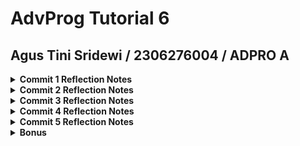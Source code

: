 # AdvProg Tutorial 6
## Agus Tini Sridewi / 2306276004 / ADPRO A

<details>
    <summary><strong> Commit 1 Reflection Notes </summary></strong>

Kode yang saya jalankan:

```rust 
use std::{
    io::{prelude::*, BufReader},
    net::{TcpListener, TcpStream},
};

fn main() {
    let listener = TcpListener::bind("127.0.0.1:7878").unwrap();

    for stream in listener.incoming() {
        let stream = stream.unwrap();

        handle_connection(stream);
    }
}

fn handle_connection(mut stream: TcpStream) {
    let buf_reader = BufReader::new(&stream);
    let http_request: Vec<_> = buf_reader
        .lines()
        .map(|result| result.unwrap())
        .take_while(|line| !line.is_empty())
        .collect();

    println!("Request: {http_request:#?}");
}
```
Fungsi `handle_connection` dalam program ini bertugas untuk menangani koneksi yang diterima oleh server. Ketika koneksi masuk diterima melalui `TcpStream`, koneksi tersebut dibungkus menggunakan `BufReader`. Dengan bantuan metode `.lines()` dari trait `BufRead`, kita dapat membaca setiap baris dari permintaan HTTP yang dikirim oleh browser. Untuk menentukan batas akhir dari header permintaan, digunakan metode `.take_while(|line| !line.is_empty())` yang akan berhenti membaca ketika menemukan baris kosong pertama sesuai dengan standar protokol HTTP.

Setiap baris yang terbaca awalnya memiliki tipe `Result<String, std::io::Error>`, sehingga perlu diubah menjadi `String` menggunakan `.map(|result| result.unwrap())`. Selanjutnya, seluruh baris dikumpulkan ke dalam sebuah vektor `Vec<String>` menggunakan metode `.collect()`. Akhirnya, hasil permintaan HTTP yang telah dikumpulkan ditampilkan dengan format debug `{:#?}` agar  mudah dibaca.

Saat server dijalankan dan saya mengakses alamat http://127.0.0.1:7878 melalui browser, saya bisa melihat dengan jelas isi permintaan HTTP yang dikirim oleh browser, seperti metode yang digunakan (GET / HTTP/1.1), informasi host, user agent, jenis konten yang diterima, hingga cookies yang dikirimkan.

Permintaan HTTP yang diterima:
 ```bash
 Request: [
    "GET / HTTP/1.1",
    "Host: 127.0.0.1:7878",
    "Connection: keep-alive",
    "sec-ch-ua: \"Not(A:Brand\";v=\"99\", \"Google Chrome\";v=\"133\", \"Chromium\";v=\"133\"",
    "sec-ch-ua-mobile: ?0",
    "sec-ch-ua-platform: \"macOS\"",
    "Upgrade-Insecure-Requests: 1",
    "User-Agent: Mozilla/5.0 (Macintosh; Intel Mac OS X 10_15_7) AppleWebKit/537.36 (KHTML, like Gecko) Chrome/133.0.0.0 Safari/537.36",
    "Accept: text/html,application/xhtml+xml,application/xml;q=0.9,image/avif,image/webp,image/apng,*/*;q=0.8,application/signed-exchange;v=b3;q=0.7",
    "Sec-Fetch-Site: none",
    "Sec-Fetch-Mode: navigate",
    "Sec-Fetch-Dest: document",
    "Accept-Encoding: gzip, deflate, br, zstd",
    "Accept-Language: en-US,en;q=0.9,id-ID;q=0.8,id;q=0.7",
    "Cookie: csrftoken=AVQpXuTt2pLAt1RJOovVJ5VrDHot53bD",
]
 ```
</details>

<details>
    <summary><strong> Commit 2 Reflection Notes </summary></strong>

```rust
use std::{
    fs,
    io::{prelude::*, BufReader},
    net::{TcpListener, TcpStream},
};

...

fn handle_connection(mut stream: TcpStream) {
    let buf_reader = BufReader::new(&stream);
    let http_request: Vec<_> = buf_reader
        .lines()
        .map(|result| result.unwrap())
        .take_while(|line| !line.is_empty())
        .collect();

    let status_line = "HTTP/1.1 200 OK";
    let contents = fs::read_to_string("hello.html").unwrap();
    let length = contents.len();

    let response =
        format!("{status_line}\r\nContent-Length: {length}\r\n\r\n{contents}");

    stream.write_all(response.as_bytes()).unwrap();
}

```
Screen Capture ⤵️
![Commit 2 screen capture](/assets/images/commit2.png)

Fungsi `handle_connection` pada milestone ini telah ditingkatkan agar tidak hanya membaca permintaan HTTP dari browser, tetapi juga memberikan respon HTML yang bisa ditampilkan di browser. Kita menambahkan `fs` ke dalam daftar use agar dapat mengakses modul sistem file dari Rust. Kemudian, file `hello.html` dibaca menggunakan `fs::read_to_string`, dan isi dari file tersebut disisipkan ke dalam respons HTTP melalui `format!`. 

Saya juga menambahkan header Content-Length, yang berisi panjang isi HTML (length) sebagai informasi bagi browser tentang ukuran konten yang akan diterima agar sesuai dengan standar HTTP.

Bagian `{status_line}\r\nContent-Length: {length}\r\n\r\n{contents}` adalah inti dari format respons HTTP yang dikirim ke browser. `status_line` berisi "HTTP/1.1 200 OK", menandakan bahwa permintaan telah berhasil diproses. Lalu, `Content-Length: {length}` memberi tahu browser seberapa panjang isi yang akan diterima dalam byte. Dua baris kosong \r\n\r\n adalah pemisah yang wajib dalam format HTTP, yang menandakan bahwa header telah selesai dan bagian selanjutnya adalah isi dari respons.Setelah semua elemen respons disusun, data ini dikirimkan ke browser menggunakan `stream.write_all`.
</details>

<details>
    <summary><strong> Commit 3 Reflection Notes </summary></strong>

Perubahan pada fungsi `handle_connection`:
```rust
fn handle_connection(mut stream: TcpStream) {
    let buf_reader = BufReader::new(&stream);
    let request_line = buf_reader.lines().next().unwrap().unwrap();

    let (status_line, filename) = if request_line == "GET / HTTP/1.1" {
        ("HTTP/1.1 200 OK", "hello.html")
    } else {
        ("HTTP/1.1 404 NOT FOUND", "404.html")
    };

    let contents = fs::read_to_string(filename).unwrap();
    let length = contents.len();

    let response =
        format!("{status_line}\r\nContent-Length: {length}\r\n\r\n{contents}");

    stream.write_all(response.as_bytes()).unwrap();
}
```

Perubahan pada fungsi `handle_connection` di atas terletak pada pemisahan (split) antara bagian request dan response. Kita tidak lagi hanya membaca semua baris dari permintaan HTTP, tetapi cukup mengambil baris pertama saja (`request_line`) karena baris inilah yang menentukan jenis permintaan (misalnya `GET / HTTP/1.1`). Dengan memisahkan logika ini, kita bisa dengan mudah mengenali permintaan klien dan meresponsnya dengan file yang sesuai, seperti `hello.html` untuk permintaan ke /, atau `404.html` jika permintaan tidak valid.

Saya juga menerapkan refactoring untuk menghilangkan duplikasi kode dan membuat struktur program lebih ringkas serta mudah dipelihara. Sebelumnya, blok `if` dan `else` memiliki isi yang hampir sama, hanya berbeda pada `status_line` dan `filename`. Dengan refactoring, perbedaan tersebut dipisahkan ke dalam satu pernyataan `let`, sementara proses membaca file, menghitung panjang konten, dan membentuk respons HTTP cukup dituliskan sekali di luar blok kondisi. Ini membuat kode lebih clean.

Screen Capture ⤵️
![Commit 3 screen capture](/assets/images/commit3.png)

</details>

<details>
    <summary><strong> Commit 4 Reflection Notes </summary></strong>

```rust
use std::{
    fs,
    io::{prelude::*, BufReader},
    net::{TcpListener, TcpStream},
    thread,
    time::Duration,
};
// --snip--

fn handle_connection(mut stream: TcpStream) {
    // --snip--

    let (status_line, filename) = match &request_line[..] {
        "GET / HTTP/1.1" => ("HTTP/1.1 200 OK", "hello.html"),
        "GET /sleep HTTP/1.1" => {
            thread::sleep(Duration::from_secs(10));
            ("HTTP/1.1 200 OK", "hello.html")
        }
        _ => ("HTTP/1.1 404 NOT FOUND", "404.html"),
    };

    // --snip--
}
```
Perubahan pada kode dengan menambahkan simulasi delay menggunakan `thread::sleep(Duration::from_secs(10))` pada request `/sleep` ini menunjukkan kelemahan server single-threaded, di mana satu permintaan lambat dapat memblokir semua permintaan lain karena hanya ada satu thread yang memproses semua koneksi. 
</details>

<details>
    <summary><strong> Commit 5 Reflection Notes </summary></strong>

Perubahan pada main.rs:
```rust
use tutorial6::ThreadPool;

...

fn main() {
    let listener = TcpListener::bind("127.0.0.1:7878").unwrap();
    let pool = ThreadPool::new(4);

    for stream in listener.incoming() {
        let stream = stream.unwrap();

        pool.execute(|| {
            handle_connection(stream);
        });
    }
}

...
```
src/lib:
```rust
use std::{
    sync::{mpsc, Arc, Mutex},
    thread::{self, JoinHandle},
};

pub struct ThreadPool {
    workers: Vec<Worker>,
    sender: mpsc::Sender<Job>,
}

type Job = Box<dyn FnOnce() + Send + 'static>;

impl ThreadPool {
    pub fn new(size: usize) -> ThreadPool {
        assert!(size > 0);

        let (sender, receiver) = mpsc::channel();
        let receiver = Arc::new(Mutex::new(receiver));

        let mut workers = Vec::with_capacity(size);

        for id in 0..size {
            workers.push(Worker::new(id, Arc::clone(&receiver)));
        }

        ThreadPool { workers, sender }
    }

    pub fn execute<F>(&self, f: F)
    where
        F: FnOnce() + Send + 'static,
    {
        let job = Box::new(f);

        self.sender.send(job).unwrap();
    }
}

struct Worker {
    id: usize,
    thread: thread::JoinHandle<()>,
}

impl Worker {
    fn new(id: usize, receiver: Arc<Mutex<mpsc::Receiver<Job>>>) -> Worker {
        
        let thread = thread::spawn(move || loop {
            let job = receiver.lock().unwrap().recv().unwrap();
            println!("Worker {id} got a job; executing.");
            job();
        });

        Worker { id, thread }
    }
}
```
Commit sebelumnya telah membuktikan single-thread akan menyebabkan masalah jika terjadi banjir permintaan ke server. Maka dari itu, pada langkah ini saya menerapkan multithreading.

Dengan `ThreadPool` yang menyimpan sejumlah `Worker`, yaitu thread-thread yang berjalan secara paralel. Masing-masing Worker akan terus mendengarkan saluran kerja (job queue) yang dikirimkan melalui `mpsc::channel`. Channel tersebut dibungkus oleh `Arc<Mutex<Receiver>>` agar bisa dibagikan dan diakses aman oleh banyak thread sekaligus. Ketika server menerima koneksi baru melalui `listener.incoming()`, method `pool.execute()` akan digunakan untuk mengirimkan closure yang berisi logika penanganan koneksi ke channel, dan salah satu Worker akan mengeksekusinya.

Desain ini secara teknis jauh lebih efisien dibanding membuat thread baru setiap kali ada koneksi masuk. Dengan `ThreadPool`, kita hanya perlu membuat sejumlah thread tetap di awal, dan pekerjaan (job) dikirim ke thread-thread tersebut sesuai giliran. Ini menghindari overhead pembuatan dan penghancuran thread terus-menerus.
</details>

<details>
    <summary><strong> Bonus </summary></strong>
    
</details>

